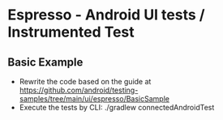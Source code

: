 # Espresso - Android UI tests / Instrumented Test

## Basic Example
- Rewrite the code based on the guide at https://github.com/android/testing-samples/tree/main/ui/espresso/BasicSample
- Execute the tests by CLI: ./gradlew connectedAndroidTest